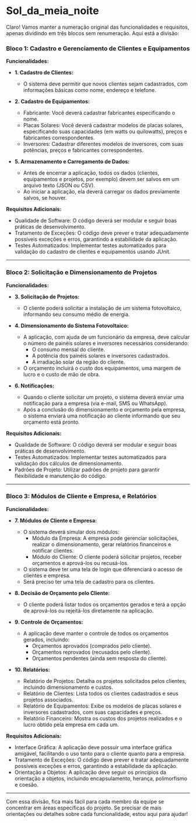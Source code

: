# Sol_da_meia_noite
Claro! Vamos manter a numeração original das funcionalidades e requisitos, apenas dividindo em três blocos sem renumeração. Aqui está a divisão:

### Bloco 1: Cadastro e Gerenciamento de Clientes e Equipamentos

**Funcionalidades:**
- **1. Cadastro de Clientes:**
  - O sistema deve permitir que novos clientes sejam cadastrados, com informações básicas como nome, endereço e telefone.

- **2. Cadastro de Equipamentos:**
  - Fabricante: Você deverá cadastrar fabricantes especificando o nome.
  - Placas Solares: Você deverá cadastrar modelos de placas solares, especificando suas capacidades (em watts ou quilowatts), preços e fabricantes correspondentes.
  - Inversores: Cadastrar diferentes modelos de inversores, com suas potências, preços e fabricantes correspondentes.

- **5. Armazenamento e Carregamento de Dados:**
  - Antes de encerrar a aplicação, todos os dados (clientes, equipamentos e projetos, por exemplo) devem ser salvos em um arquivo texto (JSON ou CSV).
  - Ao iniciar a aplicação, ela deverá carregar os dados previamente salvos, se houver.

**Requisitos Adicionais:**
- Qualidade de Software: O código deverá ser modular e seguir boas práticas de desenvolvimento.
- Tratamento de Exceções: O código deve prever e tratar adequadamente possíveis exceções e erros, garantindo a estabilidade da aplicação.
- Testes Automatizados: Implementar testes automatizados para validação do cadastro de clientes e equipamentos usando JUnit.

---

### Bloco 2: Solicitação e Dimensionamento de Projetos

**Funcionalidades:**
- **3. Solicitação de Projetos:**
  - O cliente poderá solicitar a instalação de um sistema fotovoltaico, informando seu consumo médio de energia.

- **4. Dimensionamento do Sistema Fotovoltaico:**
  - A aplicação, com ajuda de um funcionário da empresa, deve calcular o número de painéis solares e inversores necessários considerando:
    - O consumo mensal do cliente.
    - A potência dos painéis solares e inversores cadastrados.
    - A irradiação solar da região do cliente.
  - O orçamento incluirá o custo dos equipamentos, uma margem de lucro e o custo de mão de obra.

- **6. Notificações:**
  - Quando o cliente solicitar um projeto, o sistema deverá enviar uma notificação para a empresa (via e-mail, SMS ou WhatsApp).
  - Após a conclusão do dimensionamento e orçamento pela empresa, o sistema enviará uma notificação ao cliente informando que seu orçamento está pronto.

**Requisitos Adicionais:**
- Qualidade de Software: O código deverá ser modular e seguir boas práticas de desenvolvimento.
- Testes Automatizados: Implementar testes automatizados para validação dos cálculos de dimensionamento.
- Padrões de Projeto: Utilizar padrões de projeto para garantir flexibilidade e manutenção do código.

---

### Bloco 3: Módulos de Cliente e Empresa, e Relatórios

**Funcionalidades:**
- **7. Módulos de Cliente e Empresa:**
  - O sistema deverá simular dois módulos:
    - Módulo da Empresa: A empresa pode gerenciar solicitações, realizar o dimensionamento, gerar relatórios financeiros e notificar clientes.
    - Módulo do Cliente: O cliente poderá solicitar projetos, receber orçamentos e aprová-los ou recusá-los.
  - O sistema deve ter uma tela de login que diferenciará o acesso de clientes e empresa.
  - Será preciso ter uma tela de cadastro para os clientes.

- **8. Decisão de Orçamento pelo Cliente:**
  - O cliente poderá listar todos os orçamentos gerados e terá a opção de aprová-los ou rejeitá-los diretamente na aplicação.

- **9. Controle de Orçamentos:**
  - A aplicação deve manter o controle de todos os orçamentos gerados, incluindo:
    - Orçamentos aprovados (comprados pelo cliente).
    - Orçamentos reprovados (recusados pelo cliente).
    - Orçamentos pendentes (ainda sem resposta do cliente).

- **10. Relatórios:**
  - Relatório de Projetos: Detalha os projetos solicitados pelos clientes, incluindo dimensionamento e custos.
  - Relatório de Clientes: Lista todos os clientes cadastrados e seus projetos associados.
  - Relatório de Equipamentos: Exibe os modelos de placas solares e inversores cadastrados, com suas capacidades e preços.
  - Relatório Financeiro: Mostra os custos dos projetos realizados e o lucro obtido pela empresa em cada um.

**Requisitos Adicionais:**
- Interface Gráfica: A aplicação deve possuir uma interface gráfica amigável, facilitando o uso tanto para o cliente quanto para a empresa.
- Tratamento de Exceções: O código deve prever e tratar adequadamente possíveis exceções e erros, garantindo a estabilidade da aplicação.
- Orientação a Objetos: A aplicação deve seguir os princípios da orientação a objetos, incluindo encapsulamento, herança, polimorfismo e coesão.

---

Com essa divisão, fica mais fácil para cada membro da equipe se concentrar em áreas específicas do projeto. Se precisar de mais orientações ou detalhes sobre cada funcionalidade, estou aqui para ajudar!
